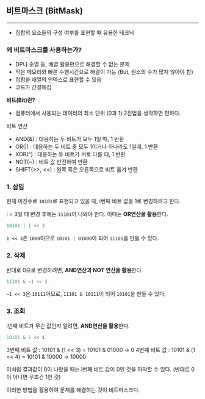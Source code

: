 ## 비트마스크 (BitMask)

---

- 집합의 요소들의 구성 여부를 표현할 때 유용한 테크닉

### **왜 비트마스크를 사용하는가?**

- DP나 순열 등, 배열 활용만으로 해결할 수 없는 문제
- 작은 메모리와 빠른 수행시간으로 해결이 가능 (But, 원소의 수가 많지 않아야 함)
- 집합을 배열의 인덱스로 표현할 수 있음
- 코드가 간결해짐

**비트(Bit)란?**

- 컴퓨터에서 사용되는 데이터의 최소 단위 (0과 1) 2진법을 생각하면 편하다.

비트 연산

- AND(&) : 대응하는 두 비트가 모두 1일 때, 1 반환
- OR(|) : 대응하는 두 비트 중 모두 1이거나 하나라도 1일때, 1 반환
- XOR(^) : 대응하는 두 비트가 서로 다를 때, 1 반환
- NOT(~) : 비트 값 반전하여 반환
- SHIFT(>>, <<) : 왼쪽 혹은 오른쪽으로 비트 옮겨 반환

### **1. 삽입**

현재 이진수로 `10101`로 표현되고 있을 때, i번째 비트 값을 1로 변경하려고 한다.

i = 3일 때 변경 후에는 `11101`이 나와야 한다. 이때는 **OR연산을 활용**한다.

```python
10101 | 1 << 3
```

`1 << 3`은 `1000`이므로 `10101 | 01000`이 되어 `11101`을 만들 수 있다.

### **2. 삭제**

반대로 0으로 변경하려면, **AND연산과 NOT 연산을 활용**한다.

```python
11101 & ~1 << 3
```

`~1 << 3`은 `10111`이므로, `11101 & 10111`이 되어 `10101`을 만들 수 있다.

### **3. 조회**

i번째 비트가 무슨 값인지 알려면, **AND연산을 활용**한다.

```python
10101 & 1 << i
```

3번째 비트 값 : 10101 & (1 << 3) = 10101 & 01000 → 0
4번째 비트 값 : 10101 & (1 << 4) = 10101 & 10000 → 10000

이처럼 결과값이 0이 나왔을 때는 i번째 비트 값이 0인 것을 파악할 수 있다. (반대로 0이 아니면 무조건 1인 것)

이러한 방법을 활용하여 문제를 해결하는 것이 비트마스크다.
